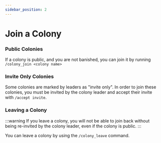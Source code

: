 ```yaml
---
sidebar_position: 2
---
```


# Join a Colony

### Public Colonies

If a colony is public, and you are not banished, you can join it by running `/colony_join <colony name>`

### Invite Only Colonies

Some colonies are marked by leaders as "invite only". In order to join these colonies, you must be invited by the colony leader and accept their invite with `/accept invite`.

### Leaving a Colony

:::warning
If you leave a colony, you will not be able to join back without being re-invited by the colony leader, even if the colony is public.
:::

You can leave a colony by using the `/colony_leave` command.
